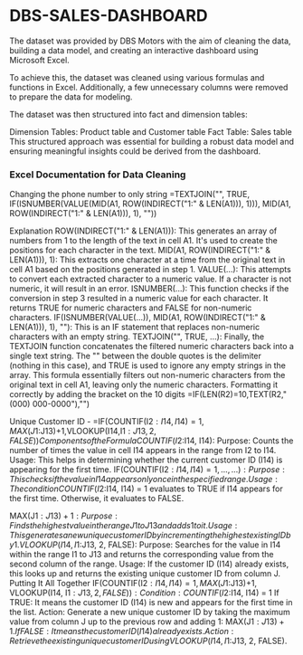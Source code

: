 # DBS-SALES-DASHBOARD
The dataset was provided by DBS Motors with the aim of cleaning the data, building a data model, and creating an interactive dashboard using Microsoft Excel.

To achieve this, the dataset was cleaned using various formulas and functions in Excel. Additionally, a few unnecessary columns were removed to prepare the data for modeling.

The dataset was then structured into fact and dimension tables:

Dimension Tables: Product table and Customer table
Fact Table: Sales table
This structured approach was essential for building a robust data model and ensuring meaningful insights could be derived from the dashboard.

### Excel Documentation for Data Cleaning
Changing the phone number to only string
=TEXTJOIN("", TRUE, IF(ISNUMBER(VALUE(MID(A1, ROW(INDIRECT("1:" & LEN(A1))), 1))), MID(A1, ROW(INDIRECT("1:" & LEN(A1))), 1), ""))

Explanation
ROW(INDIRECT("1:" & LEN(A1))): This generates an array of numbers from 1 to the length of the text in cell A1. It's used to create the positions for each character in the text.
MID(A1, ROW(INDIRECT("1:" & LEN(A1))), 1): This extracts one character at a time from the original text in cell A1 based on the positions generated in step 1.
VALUE(...): This attempts to convert each extracted character to a numeric value. If a character is not numeric, it will result in an error.
ISNUMBER(...): This function checks if the conversion in step 3 resulted in a numeric value for each character. It returns TRUE for numeric characters and FALSE for non-numeric characters.
IF(ISNUMBER(VALUE(...)), MID(A1, ROW(INDIRECT("1:" & LEN(A1))), 1), ""): This is an IF statement that replaces non-numeric characters with an empty string.
TEXTJOIN("", TRUE, ...): Finally, the TEXTJOIN function concatenates the filtered numeric characters back into a single text string. The "" between the double quotes is the delimiter (nothing in this case), and TRUE is used to ignore any empty strings in the array.
This formula essentially filters out non-numeric characters from the original text in cell A1, leaving only the numeric characters.
Formatting it correctly by adding the bracket on the 10 digits 
=IF(LEN(R2)=10,TEXT(R2,"(000) 000-0000"),"")

Unique Customer ID - =IF(COUNTIF(I$2:I14,I14)=1,MAX(J$1:J13)+1,VLOOKUP(I14,I$1:J13,2,FALSE))
Components of the Formula
COUNTIF(I$2:I14, I14):
Purpose: Counts the number of times the value in cell I14 appears in the range from I2 to I14.
Usage: This helps in determining whether the current customer ID (I14) is appearing for the first time.
IF(COUNTIF(I$2:I14, I14) = 1, ..., ...):
Purpose: This checks if the value in I14 appears only once in the specified range.
Usage: The condition COUNTIF(I$2:I14, I14) = 1 evaluates to TRUE if I14 appears for the first time. Otherwise, it evaluates to FALSE.

MAX(J$1:J13)+1:
Purpose: Finds the highest value in the range J1 to J13 and adds 1 to it.
Usage: This generates a new unique customer ID by incrementing the highest existing ID by 1.
VLOOKUP(I14, I$1:J13, 2, FALSE):
Purpose: Searches for the value in I14 within the range I1 to J13 and returns the corresponding value from the second column of the range.
Usage: If the customer ID (I14) already exists, this looks up and returns the existing unique customer ID from column J.
Putting It All Together
IF(COUNTIF(I$2:I14, I14) = 1, MAX(J$1:J13)+1, VLOOKUP(I14, I$1:J13, 2, FALSE)):
Condition: COUNTIF(I$2:I14, I14) = 1
If TRUE: It means the customer ID (I14) is new and appears for the first time in the list.
Action: Generate a new unique customer ID by taking the maximum value from column J up to the previous row and adding 1: MAX(J$1:J13) + 1.
If FALSE: It means the customer ID (I14) already exists.
Action: Retrieve the existing unique customer ID using VLOOKUP(I14, I$1:J13, 2, FALSE).

